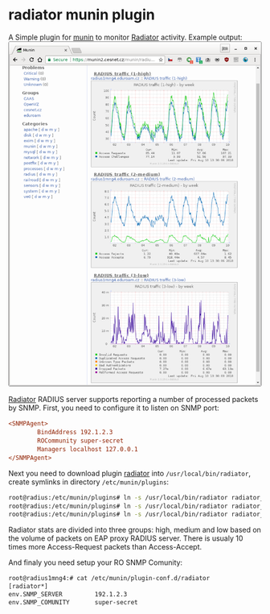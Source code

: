 # radiator munin plugin

A Simple plugin for [munin](http://munin-monitoring.org/) to monitor [Radiator](https://www.open.com.au/radiator/) activity. Example output:
![example radiator_munin output](https://github.com/CESNET/eduroam-monitor/blob/master/radiator_munin/docs/example.png?raw=true)

[Radiator](https://www.open.com.au/radiator/) RADIUS server supports reporting a number of processed packets by SNMP.
First, you need to configure it to listen on SNMP port:
```radius.cfg
<SNMPAgent>     
        BindAddress 192.1.2.3
        ROCommunity super-secret
        Managers localhost 127.0.0.1
</SNMPAgent>
```
Next you need to download plugin [radiator](https://github.com/CESNET/eduroam-monitor/blob/master/radiator_munin/radiator) into `/usr/local/bin/radiator`, create symlinks in directory `/etc/munin/plugins`:
```bash
root@radius:/etc/munin/plugins# ln -s /usr/local/bin/radiator radiator_high
root@radius:/etc/munin/plugins# ln -s /usr/local/bin/radiator radiator_medium
root@radius:/etc/munin/plugins# ln -s /usr/local/bin/radiator radiator_low
```
Radiator stats are divided into three groups: high, medium and low based on the volume of packets on EAP proxy RADIUS server. There is usualy 10 times more Access-Request packets than Access-Accept.

And finaly you need setup your RO SNMP Comunity:
```text
root@radius1mng4:# cat /etc/munin/plugin-conf.d/radiator
[radiator*]
env.SNMP_SERVER         192.1.2.3
env.SNMP_COMUNITY       super-secret
```
